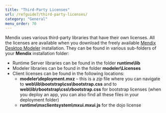 ```yaml
---
title: "Third-Party Licenses"
url: /refguide7/third-party-licenses/
category: "General"
menu_order: 70
---
```



Mendix uses various third-party libraries that have their own licenses. All the licenses are available when you download the freely available [Mendix Desktop Modeler](https://marketplace.mendix.com/link/studiopro/) installation. They can be found in various sub-folders of your **Mendix** installation folder:

*   Runtime Server libraries can be found in the folder **runtime\lib**
*   Modeler libraries can be found in the folder **modeler\Licenses**
*   Client licenses can be found in the following locations:
	* **modeler\deployment.mxz** – this is a *zip* file where you can navigate to **web\lib\bootstrap\css\bootstrap.css** and to **web\lib\rbootstrap\css\rbootstrap.css** for bootstrap licenses (when you deploy an app, you can also find all these files in your deployment folder)
	* **runtime\mxclientsystem\mxui.mxui.js** for the dojo license

